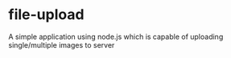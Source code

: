 # file-upload
A simple application using node.js which is capable of uploading single/multiple images to server
